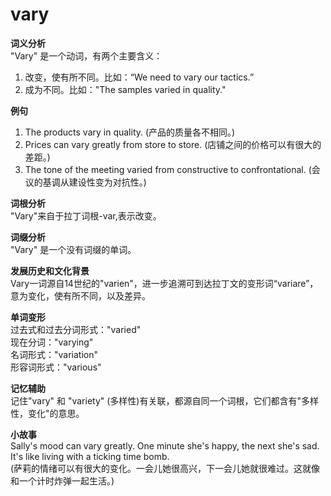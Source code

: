 # vary

**词义分析**  
"Vary" 是一个动词，有两个主要含义：

  

1.  改变，使有所不同。比如：“We need to vary our tactics.”
2.  成为不同。比如："The samples varied in quality."

  

**例句**

  

1.  The products vary in quality. (产品的质量各不相同。)
2.  Prices can vary greatly from store to store. (店铺之间的价格可以有很大的差距。)
3.  The tone of the meeting varied from constructive to confrontational. (会议的基调从建设性变为对抗性。)

  

**词根分析**  
"Vary"来自于拉丁词根-var,表示改变。

  

**词缀分析**  
"Vary" 是一个没有词缀的单词。

  

**发展历史和文化背景**  
Vary一词源自14世纪的"varien"，进一步追溯可到达拉丁文的变形词“variare”，意为变化，使有所不同，以及差异。

  

**单词变形**  
过去式和过去分词形式："varied"  
现在分词："varying"  
名词形式："variation"  
形容词形式："various"

  

**记忆辅助**  
记住"vary" 和 "variety" (多样性)有关联，都源自同一个词根，它们都含有"多样性，变化"的意思。

  

**小故事**  
Sally's mood can vary greatly. One minute she's happy, the next she's sad. It's like living with a ticking time bomb.  
(萨莉的情绪可以有很大的变化。一会儿她很高兴，下一会儿她就很难过。这就像和一个计时炸弹一起生活。)
